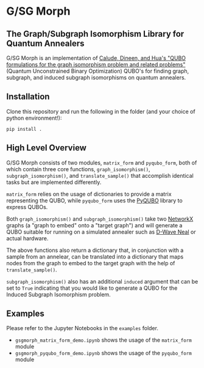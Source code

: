 # G/SG Morph

## The Graph/Subgraph Isomorphism Library for Quantum Annealers

G/SG Morph is an implementation of [Calude, Dineen, and Hua's "QUBO formulations for the graph isomorphism problem and related problems"](https://doi.org/10.1016/j.tcs.2017.04.016) (Quantum Unconstrained Binary Optimization) QUBO's for finding graph, subgraph, and induced subgraph isomorphisms on quantum annealers.

## Installation

Clone this repository and run the following in the folder (and your choice of python environment!):

```
pip install .
```

## High Level Overview

G/SG Morph consists of two modules, `matrix_form` and `pyqubo_form`, both of which contain three core functions, `graph_isomorphism()`, `subgraph_isomorphism()`, and `translate_sample()` that accomplish identical tasks but are implemented differently. 

`matrix_form` relies on the usage of dictionaries to provide a matrix representing the QUBO, while `pyqubo_form` uses the [PyQUBO](https://github.com/recruit-communications/pyqubo) library to express QUBOs.

Both `graph_isomorphism()` and `subgraph_isomorphism()` take two [NetworkX](https://networkx.org/) graphs (a "graph to embed" onto a  "target graph") and will generate a QUBO suitable for running on a simulated annealer such as [D-Wave Neal](https://github.com/dwavesystems/dwave-neal) or actual hardware.

The above functions also return a dictionary that, in conjunction with a sample from an annelear, can be translated into a dictionary that maps nodes from the graph to embed to the target graph with the help of `translate_sample()`.

`subgraph_isomorphism()` also has an additional `induced` argument that can be set to `True` indicating that you would like to generate a QUBO for the Induced Subgraph Isomorphism problem.

## Examples

Please refer to the Jupyter Notebooks in the `examples` folder.

* `gsgmorph_matrix_form_demo.ipynb` shows the usage of the `matrix_form` module
* `gsgmorph_pyqubo_form_demo.ipynb` shows the usage of the `pyqubo_form` module